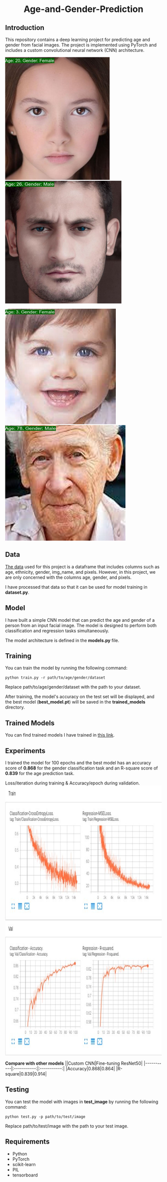 <p align="center">
 <h1 align="center">Age-and-Gender-Prediction</h1>
</p>


## Introduction
This repository contains a deep learning project for predicting age and gender from facial images. The project is implemented using PyTorch and includes a custom convolutional neural network (CNN) architecture.


<img src="test_image/predicted_image2.jpg" width="336" height="393"><img src="test_image/predicted_image9.jpg" width="374" height="393">

<img src="test_image/predicted_image4.jpg" width="356" height="370"><img src="test_image/predicted_image5.jpg" width="387" height="370">

## Data
<a href="https://www.kaggle.com/datasets/nipunarora8/age-gender-and-ethnicity-face-data-csv?select=age_gender.csv">The data</a> used for this project is a dataframe that includes columns such as age, ethnicity, gender, img_name, and pixels. However, in this project, we are only concerned with the columns age, gender, and pixels. 

I have processed that data so that it can be used for model training in **dataset.py**.

## Model
I have built a simple CNN model that can predict the age and gender of a person from an input facial image. The model is designed to perform both classification and regression tasks simultaneously.

The model architecture is defined in the **models.py** file.

## Training
You can train the model by running the following command:
```
python train.py -r path/to/age/gender/dataset
```
Replace path/to/age/gender/dataset with the path to your dataset.

After training, the model's accuracy on the test set will be displayed, and the best model (**best_model.pt**) will be saved in the **trained_models** directory.

## Trained Models
You can find trained models I have trained in <a href="https://drive.google.com/drive/folders/1YMYvG2RqJup4dJ7D2qUcdVfRID6dC-o3?usp=sharing">this link</a>.

## Experiments
I trained the model for 100 epochs and the best model has an accuracy score of **0.868** for the gender classification task and an R-square score of **0.839** for the age prediction task.

Loss/iteration during training & Accuracy/epoch during validation.
<img src="tensorboard/tensorboard.jpg" width="877.5" height="864">

**Compare with other models**
||Custom CNN|Fine-tuning ResNet50|
|-----------|:-----------:|:-----------:|
|Accuracy|0.868|0.864|
|R-square|0.839|0.914|

## Testing
You can test the model with images in **test_image** by running the following command:
```
python test.py -p path/to/test/image
```
Replace path/to/test/image with the path to your test image.

## Requirements
- Python
- PyTorch
- scikit-learn
- PIL
- tensorboard
